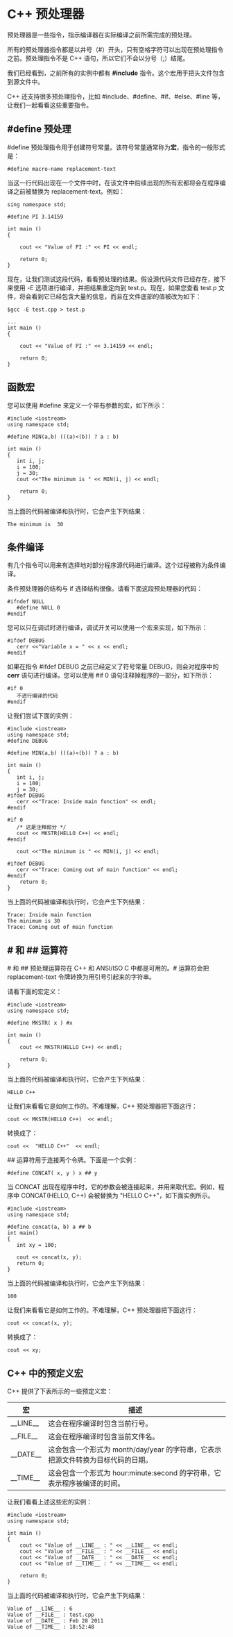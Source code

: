 # C++ 预处理器

预处理器是一些指令，指示编译器在实际编译之前所需完成的预处理。

所有的预处理器指令都是以井号（#）开头，只有空格字符可以出现在预处理指令之前。预处理指令不是 C++ 语句，所以它们不会以分号（;）结尾。

我们已经看到，之前所有的实例中都有 **#include** 指令。这个宏用于把头文件包含到源文件中。

C++ 还支持很多预处理指令，比如 \#include、\#define、\#if、\#else、\#line 等，让我们一起看看这些重要指令。

## \#define 预处理

\#define 预处理指令用于创建符号常量。该符号常量通常称为**宏**，指令的一般形式是：

```
#define macro-name replacement-text
```

当这一行代码出现在一个文件中时，在该文件中后续出现的所有宏都将会在程序编译之前被替换为 replacement-text。例如：

```
sing namespace std;

#define PI 3.14159

int main ()
{

    cout << "Value of PI :" << PI << endl;

    return 0;
}
```

现在，让我们测试这段代码，看看预处理的结果。假设源代码文件已经存在，接下来使用 -E 选项进行编译，并把结果重定向到 test.p。现在，如果您查看 test.p 文件，将会看到它已经包含大量的信息，而且在文件底部的值被改为如下：

```
$gcc -E test.cpp > test.p

...
int main ()
{

    cout << "Value of PI :" << 3.14159 << endl;

    return 0;
}
```

## 函数宏

您可以使用 \#define 来定义一个带有参数的宏，如下所示：

```
#include <iostream>
using namespace std;

#define MIN(a,b) (((a)<(b)) ? a : b)

int main ()
{
   int i, j;
   i = 100;
   j = 30;
   cout <<"The minimum is " << MIN(i, j) << endl;

    return 0;
}
```

当上面的代码被编译和执行时，它会产生下列结果：

```
The minimum is  30
```

## 条件编译

有几个指令可以用来有选择地对部分程序源代码进行编译。这个过程被称为条件编译。

条件预处理器的结构与 if 选择结构很像。请看下面这段预处理器的代码：

```
#ifndef NULL
   #define NULL 0
#endif
```

您可以只在调试时进行编译，调试开关可以使用一个宏来实现，如下所示：

```
#ifdef DEBUG
   cerr <<"Variable x = " << x << endl;
#endif
```

如果在指令 \#ifdef DEBUG 之前已经定义了符号常量 DEBUG，则会对程序中的 **cerr** 语句进行编译。您可以使用 \#if 0 语句注释掉程序的一部分，如下所示：

```
#if 0
   不进行编译的代码
#endif
```

让我们尝试下面的实例：

```
#include <iostream>
using namespace std;
#define DEBUG

#define MIN(a,b) (((a)<(b)) ? a : b)

int main ()
{
   int i, j;
   i = 100;
   j = 30;
#ifdef DEBUG
   cerr <<"Trace: Inside main function" << endl;
#endif

#if 0
   /* 这是注释部分 */
   cout << MKSTR(HELLO C++) << endl;
#endif

   cout <<"The minimum is " << MIN(i, j) << endl;

#ifdef DEBUG
   cerr <<"Trace: Coming out of main function" << endl;
#endif
    return 0;
}
```

当上面的代码被编译和执行时，它会产生下列结果：

```
Trace: Inside main function
The minimum is 30
Trace: Coming out of main function
```

## \# 和 \#\# 运算符

\# 和 \#\# 预处理运算符在 C++ 和 ANSI/ISO C 中都是可用的。\# 运算符会把 replacement-text 令牌转换为用引号引起来的字符串。

请看下面的宏定义：

```
#include <iostream>
using namespace std;

#define MKSTR( x ) #x

int main ()
{
    cout << MKSTR(HELLO C++) << endl;

    return 0;
}
```

当上面的代码被编译和执行时，它会产生下列结果：

```
HELLO C++
```

让我们来看看它是如何工作的。不难理解，C++ 预处理器把下面这行：

```
cout << MKSTR(HELLO C++)  << endl;
```

转换成了：

```
cout <<  "HELLO C++"  << endl;
```

\#\# 运算符用于连接两个令牌。下面是一个实例：

```
#define CONCAT( x, y ) x ## y
```

当 CONCAT 出现在程序中时，它的参数会被连接起来，并用来取代宏。例如，程序中 CONCAT(HELLO, C++) 会被替换为 "HELLO C++"，如下面实例所示。

```
#include <iostream>
using namespace std;

#define concat(a, b) a ## b
int main()
{
   int xy = 100;

   cout << concat(x, y);
   return 0;
}
```

当上面的代码被编译和执行时，它会产生下列结果：

```
100
```

让我们来看看它是如何工作的。不难理解，C++ 预处理器把下面这行：

```
cout << concat(x, y);
```

转换成了：

```
cout << xy;
```

## C++ 中的预定义宏

C++ 提供了下表所示的一些预定义宏：

| 宏 | 描述 |
| --- | --- |
| \_\_LINE\_\_ | 这会在程序编译时包含当前行号。 |
| \_\_FILE\_\_ | 这会在程序编译时包含当前文件名。 |
| \_\_DATE\_\_ | 这会包含一个形式为 month/day/year 的字符串，它表示把源文件转换为目标代码的日期。 |
| \_\_TIME\_\_ | 这会包含一个形式为 hour:minute:second 的字符串，它表示程序被编译的时间。 |

让我们看看上述这些宏的实例：

```
#include <iostream>
using namespace std;

int main ()
{
    cout << "Value of __LINE__ : " << __LINE__ << endl;
    cout << "Value of __FILE__ : " << __FILE__ << endl;
    cout << "Value of __DATE__ : " << __DATE__ << endl;
    cout << "Value of __TIME__ : " << __TIME__ << endl;

    return 0;
}
```

当上面的代码被编译和执行时，它会产生下列结果：

```
Value of __LINE__ : 6
Value of __FILE__ : test.cpp
Value of __DATE__ : Feb 28 2011
Value of __TIME__ : 18:52:48
```
